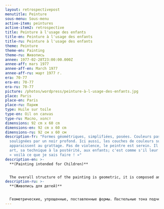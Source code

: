 ```yaml
---
layout: retrospectivepost
menutitle: Peinture
sous-menu: Sous-menu
active-item: peintures
active-item2: retrospective
title: Peinture à l'usage des enfants
title-en: Peinture à l'usage des enfants
title-ru: Peinture à l'usage des enfants
theme: Peinture
theme-en: Painting
theme-ru: Живопись
annee: 1977-02-28T23:00:00.000Z
annee-aff: mars 1977
annee-aff-en: March 1977
annee-aff-ru: март 1977 г.
era: 70-77
era-en: 70-77
era-ru: 70-77
picture: /photos/wordpress/peinture-à-l-usage-des-enfants.jpg
place: Paris
place-en: Paris
place-ru: Париж
type: Huile sur toile
type-en: Oil on canvas
type-ru: Масло, холст
dimensions: 92 cm x 60 cm
dimensions-en: 92 cm x 60 cm
dimensions-ru: 92 см x 60 см
description-fr: "Formes géométriques, simplifiées, posées. Couleurs pastel
  soulignées par un noir profond. Ici aussi, les couches de couleurs superposées
  apparaissent au grattage. Pas de violence, le peintre est serein. Il lègue son
  art, sa technique à la postérité, aux enfants; c'est comme s'il leur disait :
  « voilà ce que je sais faire ! »"
description-en: >-
  **(Painting intended for Children)**


  The overall structure of the painting is geometric, it is composed and simple. Pastel colors are highlighted by deep black shapes. Here again, the superimposed layers of color appear when scraped. There is no violence, the painter is serene. He bequeaths his art, his technique to posterity, to children; it is as though he was telling them: "this is what I know how to do!"
description-ru: >-
  **(Живопись для детей)**


  Геометрические, упрощенные, поставленные формы. Пастельные тона подчеркнуты глубоким черным. И здесь мы можем видеть, как художник приоткрывает наложенные друг на друга слои цвета. Никакого насилия, художник безмятежен. Он передает свое искусство, свою технику потомкам, детям; как если бы он говорил им: «вот что я могу сделать!»
---
```

